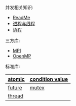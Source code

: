 并发相关知识:
- [ReadMe](../../../System/IPC/ReadMe.md)
- [进程与线程](../../../System/Process/进程与线程.md)
- [协程](../../Go/Go%20并发.md)

三方库:
- [MPI](MPI.md)
- [OpenMP](OpenMP.md)

标准库:



| [atomic](标准库/atomic.md) | [condition value](标准库/condition%20value.md) |
| ------------------- | --------------------------------------- |
|  [future](标准库/future.md)                   |        [mutex](标准库/mutex.md)                                 |
|    [thread](thread.md)                 |                                         |